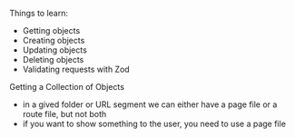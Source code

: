 Things to learn:

- Getting objects
- Creating objects
- Updating objects
- Deleting objects
- Validating requests with Zod

Getting a Collection of Objects

- in a gived folder or URL segment we can either have a page file or a route file, but not both
- if you want to show something to the user, you need to use a page file
